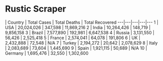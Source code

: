 # Rustic Scraper


 | Country | Total Cases | Total Deaths | Total Recovered
---|---|---|---|--- 
1 | USA | 20,024,026 | 347,598 | 11,869,216
2 | India | 10,264,426 | 148,719 | 9,856,158
3 | Brazil | 7,577,890 | 192,981 | 6,647,538
4 | Russia | 3,131,550 | 56,426 | 2,525,418
5 | France | 2,574,041 | 64,078 | 191,806
6 | UK | 2,432,888 | 72,548 | N/A
7 | Turkey | 2,194,272 | 20,642 | 2,078,629
8 | Italy | 2,083,689 | 73,604 | 1,445,690
9 | Spain | 1,921,115 | 50,689  | N/A
10 | Germany | 1,695,476 | 32,550 | 1,302,600
